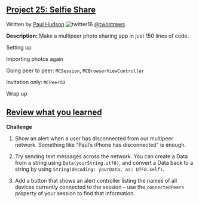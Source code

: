 ## [Project 25: Selfie Share](https://www.hackingwithswift.com/read/25/overview)
Written by [Paul Hudson](https://www.hackingwithswift.com/about)  ![twitter16](https://github.com/juliangyurov/PH-Project6a/assets/13259596/445c8ea0-65c4-4dba-8e1f-3f2750f0ef51)
  [@twostraws](https://twitter.com/twostraws)

**Description:** Make a multipeer photo sharing app in just 150 lines of code.

Setting up

Importing photos again

Going peer to peer: `MCSession`, `MCBrowserViewController`

Invitation only: `MCPeerID`

Wrap up
  
## [Review what you learned](https://www.hackingwithswift.com/review/hws/project-25-selfie-share)

**Challenge**

1. Show an alert when a user has disconnected from our multipeer network. Something like “Paul’s iPhone has disconnected” is enough.

2. Try sending text messages across the network. You can create a Data from a string using `Data(yourString.utf8)`, and convert a Data back to a string by using `String(decoding: yourData, as: UTF8.self)`.

3. Add a button that shows an alert controller listing the names of all devices currently connected to the session – use the `connectedPeers` property of your session to find that information.
